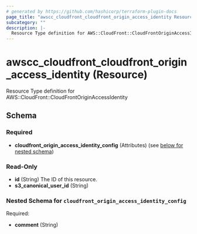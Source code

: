 ```yaml
---
# generated by https://github.com/hashicorp/terraform-plugin-docs
page_title: "awscc_cloudfront_cloudfront_origin_access_identity Resource - terraform-provider-awscc"
subcategory: ""
description: |-
  Resource Type definition for AWS::CloudFront::CloudFrontOriginAccessIdentity
---
```


# awscc_cloudfront_cloudfront_origin_access_identity (Resource)

Resource Type definition for AWS::CloudFront::CloudFrontOriginAccessIdentity



<!-- schema generated by tfplugindocs -->
## Schema

### Required

- **cloudfront_origin_access_identity_config** (Attributes) (see [below for nested schema](#nestedatt--cloudfront_origin_access_identity_config))

### Read-Only

- **id** (String) The ID of this resource.
- **s3_canonical_user_id** (String)

<a id="nestedatt--cloudfront_origin_access_identity_config"></a>
### Nested Schema for `cloudfront_origin_access_identity_config`

Required:

- **comment** (String)


